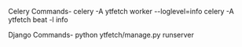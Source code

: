 Celery Commands-
    celery -A ytfetch worker --loglevel=info
    celery -A ytfetch beat -l info

Django Commands-
    python ytfetch/manage.py runserver